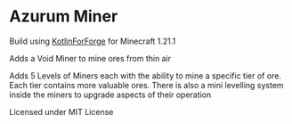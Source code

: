 # Azurum Miner


Build using [KotlinForForge](https://github.com/thedarkcolour/KotlinForForge) for Minecraft 1.21.1

Adds a Void Miner to mine ores from thin air


Adds 5 Levels of Miners each with the ability to mine a specific tier of ore. Each tier contains more valuable ores. There is also a mini levelling system inside the miners to upgrade aspects of their operation

Licensed under MIT License